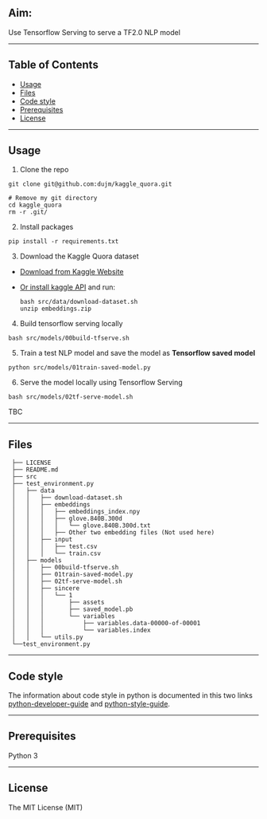 
## Aim:
Use Tensorflow Serving to serve a TF2.0 NLP model  

------

## Table of Contents
- [Usage](#usage)
- [Files](#files)
- [Code style](#code-style)
- [Prerequisites](#prerequisites)
- [License](#license)


------

## Usage
1. Clone the repo

```
git clone git@github.com:dujm/kaggle_quora.git

# Remove my git directory
cd kaggle_quora
rm -r .git/
```

2. Install packages

```
pip install -r requirements.txt
```

3. Download the Kaggle Quora dataset
 * [Download from Kaggle Website](https://www.kaggle.com/c/quora-insincere-questions-classification/data)

 * [Or install kaggle API](https://dujm.github.io/datasciences/kaggle) and run:

    ```
    bash src/data/download-dataset.sh
    unzip embeddings.zip
    ```

4. Build tensorflow serving locally

```
bash src/models/00build-tfserve.sh
```

5. Train a test NLP model and save the model as **Tensorflow saved model**

```
python src/models/01train-saved-model.py
```

6. Serve the model locally using Tensorflow Serving

```
bash src/models/02tf-serve-model.sh
```
TBC

------
##  Files

     ├── LICENSE
     ├── README.md
     ├── src
     ├── test_environment.py
     │   ├── data
     │   │   ├── download-dataset.sh
     │   │   ├── embeddings
     │   │   │   ├── embeddings_index.npy
     │   │   │   ├── glove.840B.300d
     │   │   │   │   └── glove.840B.300d.txt
     │   │   │   ├── Other two embedding files (Not used here)
     │   │   ├── input
     │   │   │   ├── test.csv
     │   │   │   └── train.csv
     │   ├── models
     │   │   ├── 00build-tfserve.sh
     │   │   ├── 01train-saved-model.py
     │   │   ├── 02tf-serve-model.sh
     │   │   ├── sincere
     │   │   │   └── 1
     │   │   │       ├── assets
     │   │   │       ├── saved_model.pb
     │   │   │       └── variables
     │   │   │           ├── variables.data-00000-of-00001
     │   │   │           └── variables.index
     │   │   └── utils.py
     └──test_environment.py


------
## Code style
The information about code style in python is documented in this two links [python-developer-guide](https://github.com/oceanprotocol/dev-ocean/blob/master/doc/development/python-developer-guide.md) and [python-style-guide](https://github.com/oceanprotocol/dev-ocean/blob/master/doc/development/python-style-guide.md).

------
## Prerequisites
Python 3

------
## License
The MIT License (MIT)
